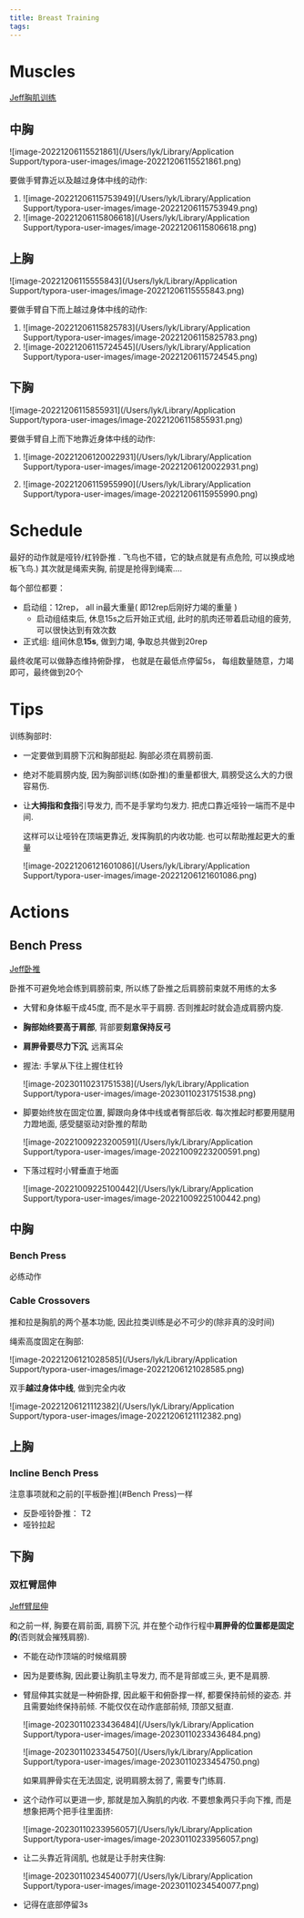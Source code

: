 ```yaml
---
title: Breast Training
tags:
---
```


# Muscles

[Jeff胸肌训练](https://www.bilibili.com/video/BV1Dg411a7Lf/?is_story_h5=false&p=1&share_from=ugc&share_medium=android&share_plat=android&share_session_id=724c7839-9e2f-406f-9cbe-a865612d7817&share_source=QQ&share_tag=s_i&timestamp=1666012285&unique_k=HVG4Zm7&vd_source=f293ba57058847ba700ac500c350b997)

## 中胸

![image-20221206115521861](/Users/lyk/Library/Application Support/typora-user-images/image-20221206115521861.png)

要做手臂靠近以及越过身体中线的动作:

1. ![image-20221206115753949](/Users/lyk/Library/Application Support/typora-user-images/image-20221206115753949.png)
2.  ![image-20221206115806618](/Users/lyk/Library/Application Support/typora-user-images/image-20221206115806618.png)



## 上胸



![image-20221206115555843](/Users/lyk/Library/Application Support/typora-user-images/image-20221206115555843.png)

要做手臂自下而上越过身体中线的动作:

1. ![image-20221206115825783](/Users/lyk/Library/Application Support/typora-user-images/image-20221206115825783.png)
2. ![image-20221206115724545](/Users/lyk/Library/Application Support/typora-user-images/image-20221206115724545.png)

## 下胸

![image-20221206115855931](/Users/lyk/Library/Application Support/typora-user-images/image-20221206115855931.png)

要做手臂自上而下地靠近身体中线的动作:

1. ![image-20221206120022931](/Users/lyk/Library/Application Support/typora-user-images/image-20221206120022931.png)

2. ![image-20221206115955990](/Users/lyk/Library/Application Support/typora-user-images/image-20221206115955990.png)





# Schedule

最好的动作就是哑铃/杠铃卧推 . 飞鸟也不错，它的缺点就是有点危险, 可以换成地板飞鸟.) 其次就是绳索夹胸, 前提是抢得到绳索....



每个部位都要：

* 启动组：12rep， all in最大重量( 即12rep后刚好力竭的重量 )
  * 启动组结束后, 休息15s之后开始正式组, 此时的肌肉还带着启动组的疲劳, 可以很快达到有效次数
* 正式组: 组间休息**15s**, 做到力竭, 争取总共做到20rep



最终收尾可以做静态维持俯卧撑， 也就是在最低点停留5s， 每组数量随意，力竭即可，最终做到20个



# Tips

训练胸部时:

* 一定要做到肩膀下沉和胸部挺起. 胸部必须在肩膀前面. 

* 绝对不能肩膀内旋, 因为胸部训练(如卧推)的重量都很大, 肩膀受这么大的力很容易伤.

* 让**大拇指和食指**引导发力, 而不是手掌均匀发力. 把虎口靠近哑铃一端而不是中间.

  这样可以让哑铃在顶端更靠近, 发挥胸肌的内收功能. 也可以帮助推起更大的重量

  ![image-20221206121601086](/Users/lyk/Library/Application Support/typora-user-images/image-20221206121601086.png)

  

# Actions

## Bench Press

[Jeff卧推](https://www.bilibili.com/video/BV1Xz4y1R7TE/?spm_id_from=333.1007.top_right_bar_window_custom_collection.content.click&vd_source=f293ba57058847ba700ac500c350b997)

卧推不可避免地会练到肩膀前束, 所以练了卧推之后肩膀前束就不用练的太多

* 大臂和身体躯干成45度, 而不是水平于肩膀. 否则推起时就会造成肩膀内旋.

* **胸部始终要高于肩部**, 背部要**刻意保持反弓**

* **肩胛骨要尽力下沉**, 远离耳朵

* 握法: 手掌从下往上握住杠铃

  ![image-20230110231751538](/Users/lyk/Library/Application Support/typora-user-images/image-20230110231751538.png)

* 脚要始终放在固定位置, 脚跟向身体中线或者臀部后收. 每次推起时都要用腿用力蹬地面, 感受腿驱动对卧推的帮助

  ![image-20221009223200591](/Users/lyk/Library/Application Support/typora-user-images/image-20221009223200591.png)

* 下落过程时小臂垂直于地面

  ![image-20221009225100442](/Users/lyk/Library/Application Support/typora-user-images/image-20221009225100442.png) 



## 中胸

### Bench Press

必练动作

### Cable Crossovers

推和拉是胸肌的两个基本功能, 因此拉类训练是必不可少的(除非真的没时间)

绳索高度固定在胸部:

![image-20221206121028585](/Users/lyk/Library/Application Support/typora-user-images/image-20221206121028585.png)



双手**越过身体中线**, 做到完全内收

![image-20221206121112382](/Users/lyk/Library/Application Support/typora-user-images/image-20221206121112382.png)

## 上胸

### Incline Bench Press

注意事项就和之前的[平板卧推](#Bench Press)一样



* 反卧哑铃卧推： T2
* 哑铃拉起

## 下胸

### 双杠臂屈伸

[Jeff臂屈伸](https://www.bilibili.com/video/BV14b411c7J6/?share_source=copy_web&vd_source=9bb7bae2f9b5b41ed3bf1d8b955097d4)

和之前一样, 胸要在肩前面, 肩膀下沉, 并在整个动作行程中**肩胛骨的位置都是固定的**(否则就会摧残肩膀).

* 不能在动作顶端的时候缩肩膀

* 因为是要练胸, 因此要让胸肌主导发力, 而不是背部或三头, 更不是肩膀.

* 臂屈伸其实就是一种俯卧撑, 因此躯干和俯卧撑一样, 都要保持前倾的姿态. 并且需要始终保持前倾. 不能仅仅在动作底部前倾, 顶部又挺直. 

  ![image-20230110233436484](/Users/lyk/Library/Application Support/typora-user-images/image-20230110233436484.png)

  ![image-20230110233454750](/Users/lyk/Library/Application Support/typora-user-images/image-20230110233454750.png)

  如果肩胛骨实在无法固定, 说明肩膀太弱了, 需要专门练肩.

* 这个动作可以更进一步, 那就是加入胸肌的内收. 不要想象两只手向下推, 而是想象把两个把手往里面挤:

  ![image-20230110233956057](/Users/lyk/Library/Application Support/typora-user-images/image-20230110233956057.png)

* 让二头靠近背阔肌, 也就是让手肘夹住胸:

  ![image-20230110234540077](/Users/lyk/Library/Application Support/typora-user-images/image-20230110234540077.png)

  

* 记得在底部停留3s

